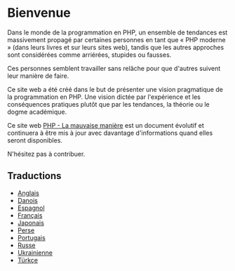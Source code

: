 # Bienvenue #

Dans le monde de la programmation en PHP, un ensemble de tendances est massivement propagé par certaines personnes en tant que « PHP moderne » (dans leurs livres et sur leurs sites web), tandis que les autres approches sont considérées comme arriérées, stupides ou fausses.

Ces personnes semblent travailler sans relâche pour que d'autres suivent leur manière de faire.

Ce site web a été créé dans le but de présenter une vision pragmatique de la programmation en PHP. Une vision dictée par l'expérience et les conséquences pratiques plutôt que par les tendances, la théorie ou le dogme académique.

Ce site web [PHP - La mauvaise manière](https://www.phpthewrongway.com/fr/) est un document évolutif et continuera à être mis à jour avec davantage d'informations quand elles seront disponibles.


N'hésitez pas à contribuer.

## Traductions ##

* [Anglais](https://www.phpthewrongway.com/)
* [Danois](https://www.phpthewrongway.com/da/)
* [Espagnol](https://www.phpthewrongway.com/es/)
* [Français](https://www.phpthewrongway.com/fr/)
* [Japonais](https://www.phpthewrongway.com/ja/)
* [Perse](https://www.phpthewrongway.com/fa/)
* [Portugais](https://www.phpthewrongway.com/pt_br/)
* [Russe](https://www.phpthewrongway.com/ru/)
* [Ukrainienne](https://www.phpthewrongway.com/uk/)
* [Türkçe](https://www.phpthewrongway.com/tr/)
